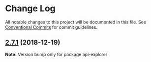 # Change Log

All notable changes to this project will be documented in this file.
See [Conventional Commits](https://conventionalcommits.org) for commit guidelines.

<a name="2.7.1"></a>
## [2.7.1](https://github.com/readme/api-explorer/compare/v2.7.0...v2.7.1) (2018-12-19)

**Note:** Version bump only for package api-explorer
